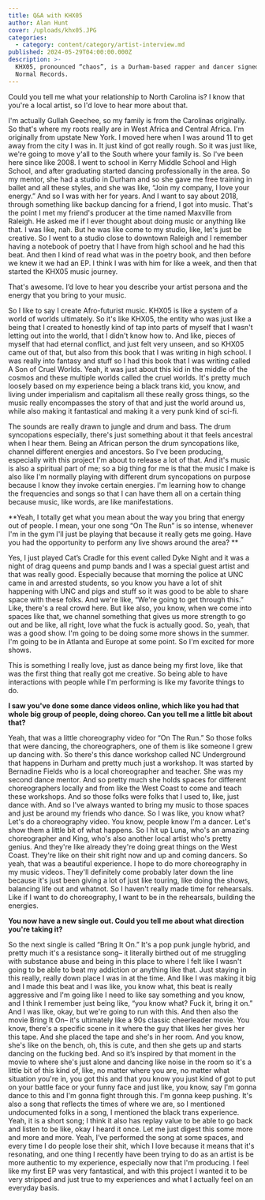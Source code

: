 ```yaml
---
title: Q&A with KHX05
author: Alan Hunt
cover: /uploads/khx05.JPG
categories:
  - category: content/category/artist-interview.md
published: 2024-05-29T04:00:00.000Z
description: >-
  KHX05, pronounced “chaos”, is a Durham-based rapper and dancer signed to Never
  Normal Records.
---
```


Could you tell me what your relationship to North Carolina is? I know that you're a local artist, so I'd love to hear more about that. 

I'm actually Gullah Geechee, so my family is from the Carolinas originally. So that's where my roots really are in West Africa and Central Africa. I'm originally from upstate New York. I moved here when I was around 11 to get away from the city I was in. It just kind of got really rough. So it was just like, we're going to move y'all to the South where your family is. So I've been here since like 2008. I went to school in Kerry Middle School and High School, and after graduating started dancing professionally in the area. So my mentor, she had a studio in Durham and so she gave me free training in ballet and all these styles, and she was like, “Join my company, I love your energy.” And so I was with her for years. And I want to say about 2018, through something like backup dancing for a friend, I got into music. That's the point I met my friend's producer at the time named Maxville from Raleigh. He asked me if I ever thought about doing music or anything like that. I was like, nah. But he was like come to my studio, like, let's just be creative. So I went to a studio close to downtown Raleigh and I remember having a notebook of poetry that I have from high school and he had this beat. And then I kind of read what was in the poetry book, and then before we knew it we had an EP. I think I was with him for like a week, and then that started the KHX05 music journey. 

That's awesome. I’d love to hear you describe your artist persona and the energy that you bring to your music.

So I like to say I create Afro-futurist music. KHX05 is like a system of a world of worlds ultimately. So it's like KHX05, the entity who was just like a being that I created to honestly kind of tap into parts of myself that I wasn't letting out into the world, that I didn't know how to. And like, pieces of myself that had eternal conflict, and just felt very unseen, and so KHX05 came out of that, but also from this book that I was writing in high school. I was really into fantasy and stuff so I had this book that I was writing called A Son of Cruel Worlds. Yeah, it was just about this kid in the middle of the cosmos and these multiple worlds called the cruel worlds. It's pretty much loosely based on my experience being a black trans kid, you know, and living under imperialism and capitalism all these really gross things, so the music really encompasses the story of that and just the world around us, while also making it fantastical and making it a very punk kind of sci-fi. 

The sounds are really drawn to jungle and drum and bass. The drum syncopations especially, there's just something about it that feels ancestral when I hear them. Being an African person the drum syncopations like, channel different energies and ancestors. So I've been producing, especially with this project I'm about to release a lot of that. And it's music is also a spiritual part of me; so a big thing for me is that the music I make is also like I'm normally playing with different drum syncopations on purpose because I know they invoke certain energies. I'm learning how to change the frequencies and songs so that I can have them all on a certain thing because music, like words, are like manifestations.

**Yeah, I totally get what you mean about the way you bring that energy out of people. I mean, your one song “On The Run” is so intense, whenever I'm in the gym I'll just be playing that because it really gets me going. Have you had the opportunity to perform any live shows around the area? **

Yes, I just played Cat’s Cradle for this event called Dyke Night and it was a night of drag queens and pump bands and I was a special guest artist and that was really good. Especially because that morning the police at UNC came in and arrested students, so you know you have a lot of shit happening with UNC and pigs and stuff so it was good to be able to share space with these folks. And we're like, “We're going to get through this.” Like, there's a real crowd here. But like also, you know, when we come into spaces like that, we channel something that gives us more strength to go out and be like, all right, love what the fuck is actually good. So, yeah, that was a good show. I'm going to be doing some more shows in the summer. I'm going to be in Atlanta and Europe at some point. So I'm excited for more shows.

This is something I really love, just as dance being my first love, like that was the first thing that really got me creative. So being able to have interactions with people while I'm performing is like my favorite things to do. 

**I saw you've done some dance videos online, which like you had that whole big group of people, doing choreo. Can you tell me a little bit about that?**

Yeah, that was a little choreography video for “On The Run.” So those folks that were dancing, the choreographers, one of them is like someone I grew up dancing with. So there's this dance workshop called NC Underground that happens in Durham and pretty much just a workshop. It was started by Bernadine Fields who is a local choreographer and teacher. She was my second dance mentor. And so pretty much she holds spaces for different choreographers locally and from like the West Coast to come and teach these workshops. And so those folks were folks that I used to, like, just dance with. And so I've always wanted to bring my music to those spaces and just be around my friends who dance. So I was like, you know what? Let's do a choreography video. You know, people know I'm a dancer. Let's show them a little bit of what happens. So I hit up Luna, who's an amazing choreographer and King, who's also another local artist who's pretty genius. And they're like already they're doing great things on the West Coast. They're like on their shit right now and up and coming dancers. So yeah, that was a beautiful experience. I hope to do more choreography in my music videos. They'll definitely come probably later down the line because it's just been giving a lot of just like touring, like doing the shows, balancing life out and whatnot. So I haven't really made time for rehearsals. Like if I want to do choreography, I want to be in the rehearsals, building the energies. 

**You now have a new single out. Could you tell me about what direction you're taking it?**


So the next single is called “Bring It On.” It's a pop punk jungle hybrid, and pretty much it's a resistance song– it literally birthed out of me struggling with substance abuse and being in this place to where I felt like I wasn't going to be able to beat my addiction or anything like that. Just staying in this really, really down place I was in at the time. And like I was making it big and I made this beat and I was like, you know what, this beat is really aggressive and I'm going like I need to like say something and you know, and I think I remember just being like, “you know what? Fuck it, bring it on.” And I was like, okay, but we're going to run with this. And then also the movie Bring It On– it's ultimately like a 90s classic cheerleader movie. You know, there's a specific scene in it where the guy that likes her gives her this tape. And she placed the tape and she's in her room. And you know, she's like on the bench, oh, this is cute, and then she gets up and starts dancing on the fucking bed. And so it’s inspired by that moment in the movie to where she's just alone and dancing like noise in the room so it's a little bit of this kind of, like, no matter where you are, no matter what situation you're in, you got this and that you know you just kind of got to put on your battle face or your funny face and just like, you know, say I'm gonna dance to this and I'm gonna fight through this. I'm gonna keep pushing. It's also a song that reflects the times of where we are, so I mentioned undocumented folks in a song, I mentioned the black trans experience. Yeah, it is a short song; I think it also has replay value to be able to go back and listen to be like, okay I heard it once. Let me just digest this some more and more and more. Yeah, I’ve performed the song at some spaces, and every time I do people lose their shit, which I love because it means that it's resonating, and one thing I recently have been trying to do as an artist is be more authentic to my experience, especially now that I'm producing. I feel like my first EP was very fantastical, and with this project I wanted it to be very stripped and just true to my experiences and what I actually feel on an everyday basis.
